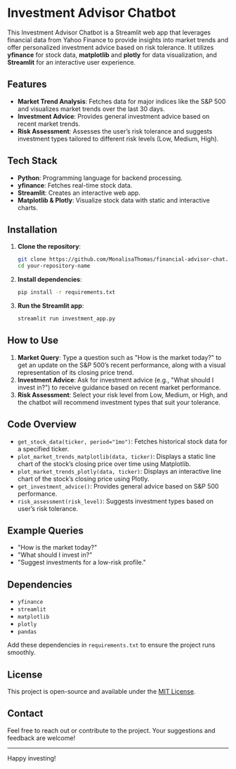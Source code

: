 # Investment Advisor Chatbot

This Investment Advisor Chatbot is a Streamlit web app that leverages financial data from Yahoo Finance to provide insights into market trends and offer personalized investment advice based on risk tolerance. It utilizes **yfinance** for stock data, **matplotlib** and **plotly** for data visualization, and **Streamlit** for an interactive user experience.

## Features

- **Market Trend Analysis**: Fetches data for major indices like the S&P 500 and visualizes market trends over the last 30 days.
- **Investment Advice**: Provides general investment advice based on recent market trends.
- **Risk Assessment**: Assesses the user’s risk tolerance and suggests investment types tailored to different risk levels (Low, Medium, High).

## Tech Stack

- **Python**: Programming language for backend processing.
- **yfinance**: Fetches real-time stock data.
- **Streamlit**: Creates an interactive web app.
- **Matplotlib & Plotly**: Visualize stock data with static and interactive charts.

## Installation

1. **Clone the repository**:
    ```bash
    git clone https://github.com/MonalisaThomas/financial-advisor-chat.git
    cd your-repository-name
    ```

2. **Install dependencies**:
    ```bash
    pip install -r requirements.txt
    ```

3. **Run the Streamlit app**:
    ```bash
    streamlit run investment_app.py
    ```

## How to Use

1. **Market Query**: Type a question such as "How is the market today?" to get an update on the S&P 500’s recent performance, along with a visual representation of its closing price trend.
2. **Investment Advice**: Ask for investment advice (e.g., "What should I invest in?") to receive guidance based on recent market performance.
3. **Risk Assessment**: Select your risk level from Low, Medium, or High, and the chatbot will recommend investment types that suit your tolerance.

## Code Overview

- `get_stock_data(ticker, period="1mo")`: Fetches historical stock data for a specified ticker.
- `plot_market_trends_matplotlib(data, ticker)`: Displays a static line chart of the stock’s closing price over time using Matplotlib.
- `plot_market_trends_plotly(data, ticker)`: Displays an interactive line chart of the stock’s closing price using Plotly.
- `get_investment_advice()`: Provides general advice based on S&P 500 performance.
- `risk_assessment(risk_level)`: Suggests investment types based on user’s risk tolerance.

## Example Queries

- "How is the market today?"
- "What should I invest in?"
- "Suggest investments for a low-risk profile."

## Dependencies

- `yfinance`
- `streamlit`
- `matplotlib`
- `plotly`
- `pandas`

Add these dependencies in `requirements.txt` to ensure the project runs smoothly.

## License

This project is open-source and available under the [MIT License](LICENSE).

## Contact

Feel free to reach out or contribute to the project. Your suggestions and feedback are welcome!

---

Happy investing!
